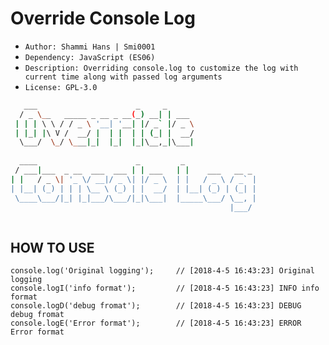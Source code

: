  # Override Console Log
- `Author: Shammi Hans | Smi0001` 
- `Dependency: JavaScript (ES06)`
- `Description: Overriding console.log to customize the log with current time along with passed log arguments`
- `License: GPL-3.0`
 ```sh
    ___                      _     _       
   / _ \__   _____ _ __ _ __(_) __| | ___  
  | | | \ \ / / _ \ '__| '__| |/ _` |/ _ \
  | |_| |\ V /  __/ |  | |  | | (_| |  __/ 
   \___/  \_/ \___|_|  |_|  |_|\__,_|\___|  
                                         
   ____                      _         _                
  / ___|___  _ __  ___  ___ | | ___   | |    ___   __ _ 
 | |   / _ \| '_ \/ __|/ _ \| |/ _ \  | |   / _ \ / _` | 
 | |__| (_) | | | \__ \ (_) | |  __/  | |__| (_) | (_| | 
  \____\___/|_| |_|___/\___/|_|\___|  |_____\___/ \__, |
                                                  |___/
                                                  
 ```
 
## HOW TO USE
```
console.log('Original logging');     // [2018-4-5 16:43:23] Original logging
console.logI('info format');         // [2018-4-5 16:43:23] INFO info format
console.logD('debug fromat');        // [2018-4-5 16:43:23] DEBUG debug fromat
console.logE('Error format');        // [2018-4-5 16:43:23] ERROR Error format
```
